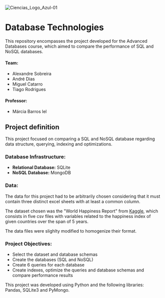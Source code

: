 ![Ciencias_Logo_Azul-01](https://user-images.githubusercontent.com/106987072/228209396-a8737601-f28f-486e-8566-918709663369.png)


# Database Technologies
This repository encompasses the project developed for the Advanced Databases course, which aimed to compare the performance of SQL and NoSQL databases.


#### Team:
- Alexandre Sobreira
- André Dias
- Miguel Catarro
- Tiago Rodrigues

#### Professor: 
- Márcia Barros
lel

## Project definition
This project focused on comparing a SQL and NoSQL database regarding data structure, querying, indexing and optimizations.

### Database Infrastructure:
- **Relational Database:** SQLite
- **NoSQL Database:** MongoDB

### Data:
The data for this project had to be arbitrarily chosen considering that it must contain three distinct excel sheets with at least a common column.

The dataset chosen was the "World Happiness Report" from [Kaggle](https://www.kaggle.com/datasets/unsdsn/world-happiness), which consists in five csv files with variables related to the happiness index of given countries over the span of 5 years.

The data files were slighlty modified to homogenize their format.

### Project Objectives:
- Select the dataset and database schemas
- Create the databases (SQL and NoSQL)
- Create 6 queries for each database
- Create indexes, optimize the queries and database schemas and compare performance results

 This project was developed using Python and the following libraries: Pandas, SQLite3 and PyMongo.
